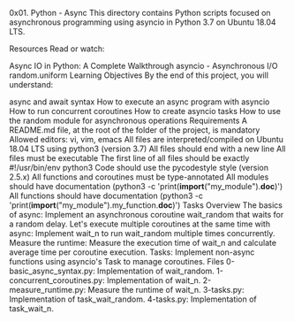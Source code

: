 0x01. Python - Async
This directory contains Python scripts focused on asynchronous programming using asyncio in Python 3.7 on Ubuntu 18.04 LTS.

Resources
Read or watch:

Async IO in Python: A Complete Walkthrough
asyncio - Asynchronous I/O
random.uniform
Learning Objectives
By the end of this project, you will understand:

async and await syntax
How to execute an async program with asyncio
How to run concurrent coroutines
How to create asyncio tasks
How to use the random module for asynchronous operations
Requirements
A README.md file, at the root of the folder of the project, is mandatory
Allowed editors: vi, vim, emacs
All files are interpreted/compiled on Ubuntu 18.04 LTS using python3 (version 3.7)
All files should end with a new line
All files must be executable
The first line of all files should be exactly #!/usr/bin/env python3
Code should use the pycodestyle style (version 2.5.x)
All functions and coroutines must be type-annotated
All modules should have documentation (python3 -c 'print(__import__("my_module").__doc__)')
All functions should have documentation (python3 -c 'print(__import__("my_module").my_function.__doc__)')
Tasks Overview
The basics of async: Implement an asynchronous coroutine wait_random that waits for a random delay.
Let's execute multiple coroutines at the same time with async: Implement wait_n to run wait_random multiple times concurrently.
Measure the runtime: Measure the execution time of wait_n and calculate average time per coroutine execution.
Tasks: Implement non-async functions using asyncio's Task to manage coroutines.
Files
0-basic_async_syntax.py: Implementation of wait_random.
1-concurrent_coroutines.py: Implementation of wait_n.
2-measure_runtime.py: Measure the runtime of wait_n.
3-tasks.py: Implementation of task_wait_random.
4-tasks.py: Implementation of task_wait_n.
